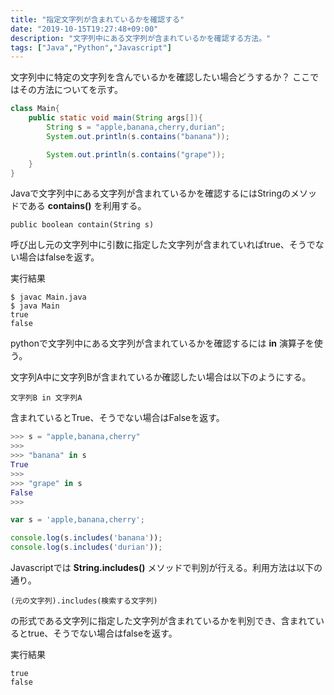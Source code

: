 ```yaml
---
title: "指定文字列が含まれているかを確認する"
date: "2019-10-15T19:27:48+09:00"
description: "文字列中にある文字列が含まれているかを確認する方法。"
tags: ["Java","Python","Javascript"]
---
```


文字列中に特定の文字列を含んでいるかを確認したい場合どうするか？
ここではその方法についてを示す。

<div class="note_content_by_programming_language" id="note_content_Java">

```java
class Main{
    public static void main(String args[]){
        String s = "apple,banana,cherry,durian";
        System.out.println(s.contains("banana"));

        System.out.println(s.contains("grape"));        
    }
}
```

Javaで文字列中にある文字列が含まれているかを確認するにはStringのメソッドである **contains()** を利用する。  

`public boolean contain(String s)`  

呼び出し元の文字列中に引数に指定した文字列が含まれていればtrue、そうでない場合はfalseを返す。

実行結果

```
$ javac Main.java 
$ java Main
true
false
```

</div>
<div class="note_content_by_programming_language" id="note_content_Python">

pythonで文字列中にある文字列が含まれているかを確認するには **in** 演算子を使う。   

文字列A中に文字列Bが含まれているか確認したい場合は以下のようにする。

`文字列B in 文字列A`

含まれているとTrue、そうでない場合はFalseを返す。

```python
>>> s = "apple,banana,cherry" 
>>> 
>>> "banana" in s
True
>>>
>>> "grape" in s
False
>>>
```

</div>
<div class="note_content_by_programming_language" id="note_content_Javascript">

```javascript
var s = 'apple,banana,cherry';

console.log(s.includes('banana'));
console.log(s.includes('durian'));
```

Javascriptでは **String.includes()** メソッドで判別が行える。利用方法は以下の通り。

```
(元の文字列).includes(検索する文字列)
```

の形式である文字列に指定した文字列が含まれているかを判別でき、含まれているとtrue、そうでない場合はfalseを返す。

実行結果

```
true
false
```

</div>





